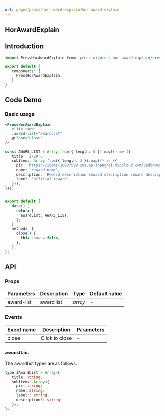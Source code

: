 ```yaml
---
url: pages/press/hor-award-explain/hor-award-explain
---
```


## HorAwardExplain 


## Introduction

```ts
import PressHorAwardExplain from 'press-ui/press-hor-award-explain/press-hor-award-explain';

export default {
   components: {
     PressHorAwardExplain,
   }
}
```

## Code Demo

### Basic usage

```html
<PressHorAwardExplain
   v-if="show"
   :award-list="awardList"
   @close="close"
/>
```

```ts
const AWARD_LIST = Array.from({ length: 5 }).map(() => ({
   title: '1-20',
   subItems: Array.from({ length: 5 }).map(() => ({
     pic: 'https://igame-10037599.cos.ap-shanghai.myqcloud.com/5edb48ca-de79-82c5-4b8f-b6af28124622.jpg',
     name: 'reward name',
     description: 'Reward description reward description reward description reward description reward description reward description reward description reward description reward description reward description reward description',
     label: 'official reward',
   })),
}));


export default {
   data() {
     return {
       awardList: AWARD_LIST,
     };
   },
   methods: {
     close() {
       this.show = false;
     },
   },
};
```


## API

### Props

| Parameters | Description | Type    | Default value |
| ---------- | ----------- | ------- | ------------- |
| award-list | award list  | _array_ | -             |



### Events

| Event name | Description    | Parameters |
| ---------- | -------------- | ---------- |
| close      | Click to close | -          |


### awardList

The awardList types are as follows:

```ts
type IAwardList = Array<{
   title: string;
   subItems: Array<{
     pic: string;
     name: string;
     label?: string;
     description?: string;
   }>;
}>
```
